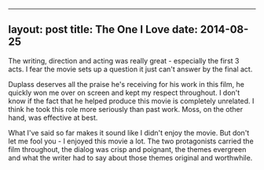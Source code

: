 ------
layout: post
title: The One I Love 
date:  2014-08-25 
-----
 The writing, direction and acting was really great - especially the first 3 acts. I fear the movie sets up a question it just can't answer by the final act. 

Duplass deserves all the praise he's receiving for his work in this film, he quickly won me over on screen and kept my respect throughout. I don't know if the fact that he helped produce this movie is completely unrelated. I think he took this role more seriously than past work. Moss, on the other hand, was effective at best. 

What I've said so far makes it sound like I didn't enjoy the movie. But don't let me fool you - I enjoyed this movie a lot. The two protagonists carried the film throughout, the dialog was crisp and poignant, the themes evergreen and what the writer had to say about those themes original and worthwhile. 

